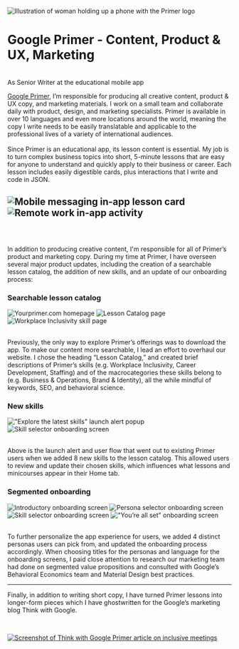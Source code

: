 ![Illustration of woman holding up a phone with the Primer logo](images/primerheader.png)
# Google Primer - Content, Product & UX, Marketing
<br />
As Senior Writer at the educational mobile app 

[Google Primer](https://yourprimer.com), I’m responsible for producing all creative content, product & UX copy, and marketing materials. I work on a small team and collaborate daily with product, design, and marketing specialists. Primer is available in over 10 languages and even more locations around the world, meaning the copy I write needs to be easily translatable and applicable to the professional lives of a variety of international audiences.
<br />
<br />
Since Primer is an educational app, its lesson content is essential. My job is to turn complex business topics into short, 5-minute lessons that are easy for anyone to understand and quickly apply to their business or career. Each lesson includes easily digestible cards, plus interactions that I write and code in JSON. 
<br />

![Mobile messaging in-app lesson card](images/scaryprimer.png)
<br />
![Remote work in-app activity](images/remoteprimer.png)
<br />
<br />
---
<br />
In addition to producing creative content, I'm responsible for all of Primer’s product and marketing copy. During my time at Primer, I have overseen several major product updates, including the creation of a searchable lesson catalog, the addition of new skills, and an update of our onboarding process: 

### Searchable lesson catalog

![Yourprimer.com homepage](images/web1.png)
![Lesson Catalog page](images/web2.png)
![Workplace Inclusivity skill page](images/web3.png)

<br />
Previously, the only way to explore Primer’s offerings was to download the app. To make our content more searchable, I lead an effort to overhaul our website. I chose the heading “Lesson Catalog,” and created brief descriptions of Primer’s skills (e.g. Workplace Inclusivity, Career Development, Staffing) and of the macrocategories these skills belong to (e.g. Business & Operations, Brand & Identity), all the while mindful of keywords, SEO, and behavioral science.

<br />

### New skills

!["Explore the latest skills" launch alert popup](images/newskills1.jpg)
![Skill selector onboarding screen](images/newskills2.jpg)

<br />
Above is the launch alert and user flow that went out to existing Primer users when we added 8 new skills to the lesson catalog. This allowed users to review and update their chosen skills, which influences what lessons and minicourses appear in their Home tab.

### Segmented onboarding

![Introductory onboarding screen](images/onboard1.jpg)
![Persona selector onboarding screen](images/onboard2.jpg)
![Skill selector onboarding screen](images/onboard3.jpg)
!["You’re all set" onboarding screen](images/onboard4.jpg)

<br />
To further personalize the app experience for users, we added 4 distinct personas users can pick from, and updated the onboarding process accordingly. When choosing titles for the personas and language for the onboarding screens, I paid close attention to research our marketing team had done on segmented value propositions and consulted with Google’s Behavioral Economics team and Material Design best practices.

---

Finally, in addition to writing short copy, I have turned Primer lessons into longer-form pieces which I have ghostwritten for the Google’s marketing blog Think with Google.

<br/>

[![Screenshot of Think with Google Primer article on inclusive meetings](images/primer_meetings.png)](https://www.thinkwithgoogle.com/future-of-marketing/management-and-culture/diversity-and-inclusion/run-inclusive-meetings/)
